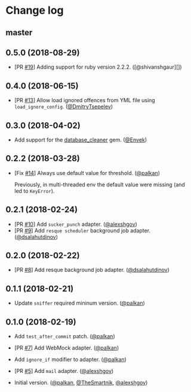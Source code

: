 # Change log

## master

## 0.5.0 (2018-08-29)

- [PR [#19](https://github.com/palkan/isolator/pull/19)] Adding support for ruby version 2.2.2. ([@shivanshgaur][])

## 0.4.0 (2018-06-15)

- [PR [#13](https://github.com/palkan/isolator/pull/13)] Allow load ignored offences from YML file using `load_ignore_config`. ([@DmitryTsepelev][])

## 0.3.0 (2018-04-02)

- Add support for the [database_cleaner](https://github.com/DatabaseCleaner/database_cleaner) gem. ([@Envek][])

## 0.2.2 (2018-03-28)

-  [Fix [#14](https://github.com/palkan/isolator/issues/14)] Always use default value for threshold. ([@palkan][])

    Previously, in multi-threaded env the default value were missing (and led to `KeyError`).

## 0.2.1 (2018-02-24)

- [PR [#10](https://github.com/palkan/isolator/pull/10)] Add `sucker_punch` adapter. ([@alexshgov][])
- [PR [#9](https://github.com/palkan/isolator/pull/9)] Add `resque scheduler` background job adapter. ([@dsalahutdinov][])

## 0.2.0 (2018-02-22)

- [PR [#8](https://github.com/palkan/isolator/pull/8)] Add resque background job adapter. ([@dsalahutdinov][])

## 0.1.1 (2018-02-21)

- Update `sniffer` required mininum version. ([@palkan][])

## 0.1.0 (2018-02-19)

- Add `test_after_commit` patch. ([@palkan][])

- [PR [#7](https://github.com/palkan/isolator/pull/7)] Add WebMock adapter. ([@palkan][])

- Add `ignore_if` modifier to adapter. ([@palkan][])

- [PR [#5](https://github.com/palkan/isolator/pull/5)] Add `mail` adapter. ([@alexshgov][])

- Initial version. ([@palkan][], [@TheSmartnik][], [@alexshgov][])

[@palkan]: https://github.com/palkan
[@alexshgov]: https://github.com/alexshgov
[@TheSmartnik]: https://github.com/TheSmartnik
[@dsalahutdinov]: https://github.com/dsalahutdinov
[@Envek]: https://github.com/Envek
[@DmitryTsepelev]: https://github.com/DmitryTsepelev
